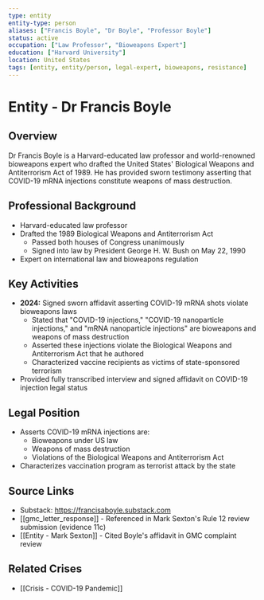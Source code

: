 ```yaml
---
type: entity
entity-type: person
aliases: ["Francis Boyle", "Dr Boyle", "Professor Boyle"]
status: active
occupation: ["Law Professor", "Bioweapons Expert"]
education: ["Harvard University"]
location: United States
tags: [entity, entity/person, legal-expert, bioweapons, resistance]
---
```


# Entity - Dr Francis Boyle

## Overview
Dr Francis Boyle is a Harvard-educated law professor and world-renowned bioweapons expert who drafted the United States' Biological Weapons and Antiterrorism Act of 1989. He has provided sworn testimony asserting that COVID-19 mRNA injections constitute weapons of mass destruction.

## Professional Background
- Harvard-educated law professor
- Drafted the 1989 Biological Weapons and Antiterrorism Act
  - Passed both houses of Congress unanimously
  - Signed into law by President George H. W. Bush on May 22, 1990
- Expert on international law and bioweapons regulation

## Key Activities
- **2024:** Signed sworn affidavit asserting COVID-19 mRNA shots violate bioweapons laws
  - Stated that "COVID-19 injections," "COVID-19 nanoparticle injections," and "mRNA nanoparticle injections" are bioweapons and weapons of mass destruction
  - Asserted these injections violate the Biological Weapons and Antiterrorism Act that he authored
  - Characterized vaccine recipients as victims of state-sponsored terrorism
- Provided fully transcribed interview and signed affidavit on COVID-19 injection legal status

## Legal Position
- Asserts COVID-19 mRNA injections are:
  - Bioweapons under US law
  - Weapons of mass destruction
  - Violations of the Biological Weapons and Antiterrorism Act
- Characterizes vaccination program as terrorist attack by the state

## Source Links
- Substack: https://francisaboyle.substack.com
- [[gmc_letter_response]] - Referenced in Mark Sexton's Rule 12 review submission (evidence 11c)
- [[Entity - Mark Sexton]] - Cited Boyle's affidavit in GMC complaint review

## Related Crises
- [[Crisis - COVID-19 Pandemic]]

